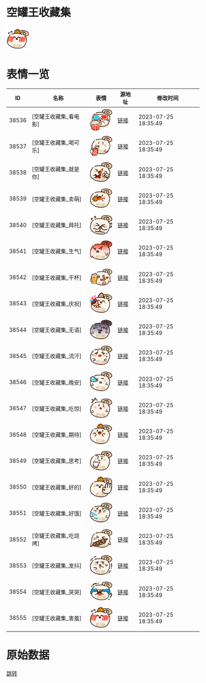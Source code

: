 # 空罐王收藏集

<img src="./cover.png" height="60" alt="cover" />

# 表情一览

|ID|名称|表情|源地址|修改时间|
|----|----|----|----|----|
|38536|[空罐王收藏集_看电影]|<img src="./pic/038536_%5B空罐王收藏集_看电影%5D.png" height="60" alt="看电影"/>|[链接](https://i0.hdslb.com/bfs/garb/item/711e4a874bac36d0f405979cb8f64cae09bf2495.png)|2023-07-25 18:35:49|
|38537|[空罐王收藏集_喝可乐]|<img src="./pic/038537_%5B空罐王收藏集_喝可乐%5D.png" height="60" alt="喝可乐"/>|[链接](https://i0.hdslb.com/bfs/garb/item/119c264b13eba221abe5421c06b9cf4ef2674b57.png)|2023-07-25 18:35:49|
|38538|[空罐王收藏集_就是你]|<img src="./pic/038538_%5B空罐王收藏集_就是你%5D.png" height="60" alt="就是你"/>|[链接](https://i0.hdslb.com/bfs/garb/item/5e76dfced2cfbf4fa86537f73e03930cfed7ec31.png)|2023-07-25 18:35:49|
|38539|[空罐王收藏集_卖萌]|<img src="./pic/038539_%5B空罐王收藏集_卖萌%5D.png" height="60" alt="卖萌"/>|[链接](https://i0.hdslb.com/bfs/garb/item/3f9359131b185c0e0d541230857133b55ce607f5.png)|2023-07-25 18:35:49|
|38540|[空罐王收藏集_拜托]|<img src="./pic/038540_%5B空罐王收藏集_拜托%5D.png" height="60" alt="拜托"/>|[链接](https://i0.hdslb.com/bfs/garb/item/9889525dd017f013ff86e70c53a5069589ba095d.png)|2023-07-25 18:35:49|
|38541|[空罐王收藏集_生气]|<img src="./pic/038541_%5B空罐王收藏集_生气%5D.png" height="60" alt="生气"/>|[链接](https://i0.hdslb.com/bfs/garb/item/9b0afebf4efb209a8755d5f7acb8e176c01df4c8.png)|2023-07-25 18:35:49|
|38542|[空罐王收藏集_干杯]|<img src="./pic/038542_%5B空罐王收藏集_干杯%5D.png" height="60" alt="干杯"/>|[链接](https://i0.hdslb.com/bfs/garb/item/5c5b26718c835a9d1447dee77873deedcda3f2f9.png)|2023-07-25 18:35:49|
|38543|[空罐王收藏集_庆祝]|<img src="./pic/038543_%5B空罐王收藏集_庆祝%5D.png" height="60" alt="庆祝"/>|[链接](https://i0.hdslb.com/bfs/garb/item/5194fb71f4cd99ce7a576f58eb160efb4d15e644.png)|2023-07-25 18:35:49|
|38544|[空罐王收藏集_无语]|<img src="./pic/038544_%5B空罐王收藏集_无语%5D.png" height="60" alt="无语"/>|[链接](https://i0.hdslb.com/bfs/garb/item/2880463972ba9cdc32dfb568a42e644497907f39.png)|2023-07-25 18:35:49|
|38545|[空罐王收藏集_流汗]|<img src="./pic/038545_%5B空罐王收藏集_流汗%5D.png" height="60" alt="流汗"/>|[链接](https://i0.hdslb.com/bfs/garb/item/48505d03c1a3bb249ea7a4973bd3e27951bb44a0.png)|2023-07-25 18:35:49|
|38546|[空罐王收藏集_晚安]|<img src="./pic/038546_%5B空罐王收藏集_晚安%5D.png" height="60" alt="晚安"/>|[链接](https://i0.hdslb.com/bfs/garb/item/125a62b4822e8092af25022fc91f52da17492cec.png)|2023-07-25 18:35:49|
|38547|[空罐王收藏集_吃惊]|<img src="./pic/038547_%5B空罐王收藏集_吃惊%5D.png" height="60" alt="吃惊"/>|[链接](https://i0.hdslb.com/bfs/garb/item/7d5b4e3efbb986d6132e455eb71e533f9bd1172b.png)|2023-07-25 18:35:49|
|38548|[空罐王收藏集_期待]|<img src="./pic/038548_%5B空罐王收藏集_期待%5D.png" height="60" alt="期待"/>|[链接](https://i0.hdslb.com/bfs/garb/item/db6a80421bbb5fe74ef9fce0eac05943ca9d8482.png)|2023-07-25 18:35:49|
|38549|[空罐王收藏集_思考]|<img src="./pic/038549_%5B空罐王收藏集_思考%5D.png" height="60" alt="思考"/>|[链接](https://i0.hdslb.com/bfs/garb/item/5ea9669e699a4718f694e39ea322bc91af281f46.png)|2023-07-25 18:35:49|
|38550|[空罐王收藏集_好的]|<img src="./pic/038550_%5B空罐王收藏集_好的%5D.png" height="60" alt="好的"/>|[链接](https://i0.hdslb.com/bfs/garb/item/bab7dbce3c18b7b5ac0ffbe56e4e40cc4b41f347.png)|2023-07-25 18:35:49|
|38551|[空罐王收藏集_好饿]|<img src="./pic/038551_%5B空罐王收藏集_好饿%5D.png" height="60" alt="好饿"/>|[链接](https://i0.hdslb.com/bfs/garb/item/e6496ab8080b06c67e684460c3e10f3e38109fce.png)|2023-07-25 18:35:49|
|38552|[空罐王收藏集_吃烧烤]|<img src="./pic/038552_%5B空罐王收藏集_吃烧烤%5D.png" height="60" alt="吃烧烤"/>|[链接](https://i0.hdslb.com/bfs/garb/item/f5ff58776484b054449827a42ce10a39d3a033c6.png)|2023-07-25 18:35:49|
|38553|[空罐王收藏集_发抖]|<img src="./pic/038553_%5B空罐王收藏集_发抖%5D.png" height="60" alt="发抖"/>|[链接](https://i0.hdslb.com/bfs/garb/item/613518e062255905cf2519d4d80af71c6f65a74e.png)|2023-07-25 18:35:49|
|38554|[空罐王收藏集_哭哭]|<img src="./pic/038554_%5B空罐王收藏集_哭哭%5D.png" height="60" alt="哭哭"/>|[链接](https://i0.hdslb.com/bfs/garb/item/0f7f91bc8d87a5c37d7854bfef43d2b65c845706.png)|2023-07-25 18:35:49|
|38555|[空罐王收藏集_害羞]|<img src="./pic/038555_%5B空罐王收藏集_害羞%5D.png" height="60" alt="害羞"/>|[链接](https://i0.hdslb.com/bfs/garb/item/3365e7b0d0eda80ca4235cf84e5ff6616c6c7ddd.png)|2023-07-25 18:35:49|

# 原始数据

[跳转](./raw.json)

